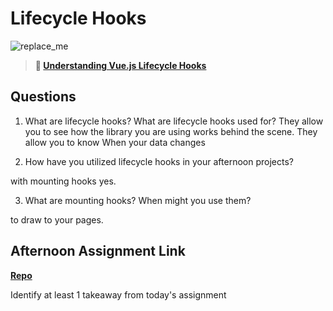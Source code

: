 # Lifecycle Hooks

![replace_me](https://codeworks.blob.core.windows.net/public/assets/img/illustrations/placeholder.svg)

> **📖 [Understanding Vue.js Lifecycle Hooks](https://codeworksacademy.com/fs-student-guide/resources/wk6/03-Vue-Lifecycle-Hooks)**

## Questions

1. What are lifecycle hooks? What are lifecycle hooks used for?
They allow you to see how the library you are using works behind the scene. They allow you to know When
your data changes

2. How have you utilized lifecycle hooks in your afternoon projects?

with mounting hooks yes.

3. What are mounting hooks? When might you use them?

to draw to your pages.

## Afternoon Assignment Link

**[Repo](https://github.com/JeradeaSimmons/summer22-gregslist-vue.git)**

Identify at least 1 takeaway from today's assignment
